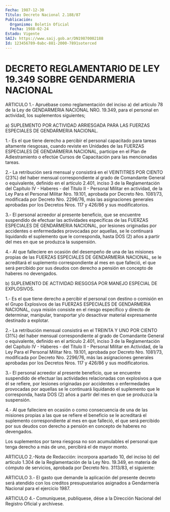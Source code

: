 ```yaml
---
Fecha: 1987-12-30
Título: Decreto Nacional 2.188/87
Publicación:
  Organismo: Boletín Oficial
  Fecha: 1988-02-24
Estado: Vigente
SAIJ: https://www.saij.gob.ar/DN19870002188
Id: 123456789-0abc-881-2000-7891soterced
---
```

# DECRETO REGLAMENTARIO DE LEY 19.349 SOBRE GENDARMERIA NACIONAL

<a id="1"></a>
ARTICULO  1.-  Apruébase  como  reglamentación  del  inciso  a) del artículo 78 de la Ley de GENDARMERIA NACIONAL NRO. 19.349, para  el personal en actividad, los suplementos siguientes;

a)  SUPLEMENTO POR ACTIVIDAD ARRIESGADA PARA LAS FUERZAS ESPECIALES DE GENDARMERIA NACIONAL.

1.- Es  el  que  tiene  derecho  a percibir el personal capacitado para tareas altamente riesgosas, cuando  reviste en Unidades de las FUERZAS ESPECIALES DE GENDARMERIA NACIONAL,  participe  en  el Plan de  Adiestramiento  o  efectúe  Cursos  de    Capacitación para las mencionadas tareas.

2.- La retribución será mensual y consistirá en  el VEINTITRES  POR CIENTO  (23%)  del  haber  mensual  correspondiente  al   grado  de Comandante  General o equivalente, definido en el  artículo  2.401, inciso 3 de la  Reglamentación  del  Capítulo  IV  -  Haberes - del Título  II  -  Personal  Militar  en  actividad, de la Ley Para  el Personal Militar Nro. 19.101, aprobada  por  Decreto  Nro. 1081/73, modificada   por  Decreto    Nro.  2296/76,  más  las  asignaciones generales aprobadas  por  los  Decretos  Nros.  117  y 426/86 y sus modificatorios.

3.-  El personal acreedor al presente beneficio, que se  encuentre suspendido  de efectuar las actividades específicas  de las FUERZAS ESPECIALES DE  GENDARMERIA  NACIONAL,  por  lesiones originadas por accidentes  o  enfermedades  provocadas    por  aquellas,    se  le continuará  liquidando el suplemento que le corresponda, hasta  DOS (2) años a partir  del  mes  en que se produzca la suspensión.

4.- Al que falleciere en  ocasión  del  desempeño  de  una  de las misiones    propias   de  las  FUERZAS  ESPECIALES  DE  GENDARMERIA NACIONAL, se le acreditará  el  suplemento  correspondiente  al mes en que falleció, el que será percibido por sus  deudos  con derecho a pensión en concepto de haberes no devengados.

b)   SUPLEMENTO  DE  ACTIVIDAD  RIESGOSA  POR  MANEJO  ESPECIAL  DE EXPLOSIVOS.

1.- Es  el  que tiene derecho a percibir el personal con destino  o comisión en el  Grupo  Explosivos  de  las  FUERZAS  ESPECIALES  DE GENDARMERIA  NACIONAL, cuya misión consiste en el riesgo específico y directo de determinar,  manipular,    transportar  y/o desactivar material expresamente destinado a explotar.

2.-  La  retribución  mensual consistirá en el TREINTA Y  UNO  POR CIENTO  (31%)  del haber  mensual  correspondiente  al  grado    de Comandante General  o  equivalente,  definido en el artículo 2.401, inciso  3 de la Reglamentación del Capítulo  IV  -  Haberes  -  del Título II  -  Personal  Militar  en  Actividad,   de la Ley Para el Personal Militar Nro. 19.101,  aprobada por Decreto  Nro.  1081/73, modificada   por  Decreto    Nro.  2296/76,  más  las  asignaciones generales aprobadas  por    los  Decretos  Nros. 117 y 426/86 y sus modificatorios.

3.- El personal acreedor al presente beneficio,  que  se  encuentre suspendido  de efectuar las actividades relacionadas con explosivos a que él se refiere,  por  lesiones  originadas  por  accidentes  o enfermedades  provocadas  por aquellas  se le continuará liquidando el suplemento que le corresponda,   hasta DOS (2) años a partir del mes en que se produzca la suspensión.

4.- Al que falleciere en ocasión o  como  consecuencia  de una  de las  misiones  propias  a  las  que  se refiere el beneficio se  le acreditará el suplemento correspondiente  al  mes  en que falleció, el  que  será percibido por sus deudos  con derecho  a  pensión  en concepto de haberes no devengados.

Los suplementos  por tarea riesgosa no son acumulables el personal que tenga derecho a  más  de  uno,  percibirá  el   de mayor monto.

<a id="2"></a>
ARTICULO  2.-Nota de Redacción: incorpora apartado 10, del inciso b) del artículo 1.304 de la Reglamentación de la Ley Nro. 19.349, en materia de cómputo de servicios, aprobada por Decreto Nro. 3113/83, el siguiente:

<a id="3"></a>
ARTICULO  3.-  El  gasto  que  demande  la  aplicación del presente decreto será atendido con los creditos presupuestarios  asignados a Gendarmería Nacional para el ejercicio 1987.

<a id="4"></a>
ARTICULO  4.- Comuníquese, publíquese, dése a la Dirección Nacional del Registro Oficial y archívese.